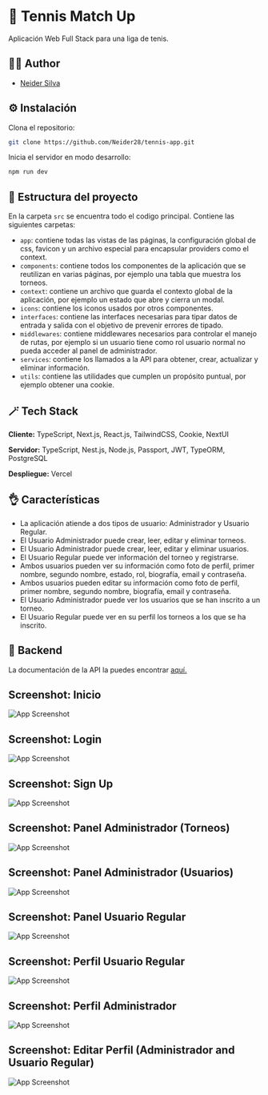 # 🎾 Tennis Match Up

Aplicación Web Full Stack para una liga de tenis.

## 👨‍💼 Author

- [Neider Silva](https://neidersilva.vercel.app/)

## ⚙️ Instalación

Clona el repositorio:

```bash
git clone https://github.com/Neider28/tennis-app.git
```

Inicia el servidor en modo desarrollo:

```bash
npm run dev
```

## 🔨 Estructura del proyecto

En la carpeta ```src``` se encuentra todo el codigo principal. Contiene las siguientes carpetas:

- ```app```: contiene todas las vistas de las páginas, la configuración global de css, favicon y un archivo especial para encapsular providers como el context.
- ```components```: contiene todos los componentes de la aplicación que se reutilizan en varias páginas, por ejemplo una tabla que muestra los torneos.
- ```context```: contiene un archivo que guarda el contexto global de la aplicación, por ejemplo un estado que abre y cierra un modal.
- ```icons```: contiene los iconos usados por otros componentes.
- ```interfaces```: contiene las interfaces necesarias para tipar datos de entrada y salida con el objetivo de prevenir errores de tipado.
- ```middlewares```: contiene middlewares necesarios para controlar el manejo de rutas, por ejemplo si un usuario tiene como rol usuario normal no pueda acceder al panel de administrador.
- ```services```: contiene los llamados a la API para obtener, crear, actualizar y eliminar información.
- ```utils```: contiene las utilidades que cumplen un propósito puntual, por ejemplo obtener una cookie.

## 🪄 Tech Stack

**Cliente:** TypeScript, Next.js, React.js, TailwindCSS, Cookie, NextUI

**Servidor:** TypeScript, Nest.js, Node.js, Passport, JWT, TypeORM, PostgreSQL

**Despliegue:** Vercel

## 👌 Características

- La aplicación atiende a dos tipos de usuario: Administrador y Usuario Regular.
- El Usuario Administrador puede crear, leer, editar y eliminar torneos.
- El Usuario Administrador puede crear, leer, editar y eliminar usuarios.
- El Usuario Regular puede ver información del torneo y registrarse.
- Ambos usuarios pueden ver su información como foto de perfil, primer nombre, segundo nombre, estado, rol, biografía, email y contraseña.
- Ambos usuarios pueden editar su información como foto de perfil, primer nombre, segundo nombre, biografía, email y contraseña.
- El Usuario Administrador puede ver los usuarios que se han inscrito a un torneo.
- El Usuario Regular puede ver en su perfil los torneos a los que se ha inscrito.

## 🎯 Backend

La documentación de la API la puedes encontrar [aquí.](https://tennis-backend-rho.vercel.app/docs)

## Screenshot: Inicio

![App Screenshot](https://i.postimg.cc/T1CRzkmS/tennis-app-plum-vercel-app.png)

## Screenshot: Login

![App Screenshot](https://i.postimg.cc/dVD1YK59/tennis-app-plum-vercel-app-login.png)

## Screenshot: Sign Up

![App Screenshot](https://i.postimg.cc/hPDv2mx6/tennis-app-plum-vercel-app-sign-up.png)

## Screenshot: Panel Administrador (Torneos)

![App Screenshot](https://i.postimg.cc/wM6qbKtL/tennis-app-plum-vercel-app-login-2.png)

## Screenshot: Panel Administrador (Usuarios)

![App Screenshot](https://i.postimg.cc/kgZ5MhZP/tennis-app-plum-vercel-app-login-3.png)

## Screenshot: Panel Usuario Regular

![App Screenshot](https://i.postimg.cc/0Nwyz0RM/tennis-app-plum-vercel-app-login-1.png)

## Screenshot: Perfil Usuario Regular

![App Screenshot](https://i.postimg.cc/Hx1sX8dS/tennis-app-plum-vercel-app-profile.png)

## Screenshot: Perfil Administrador

![App Screenshot](https://i.postimg.cc/FsTR8KVR/tennis-app-plum-vercel-app-profile-1.png)

## Screenshot: Editar Perfil (Administrador and Usuario Regular)

![App Screenshot](https://i.postimg.cc/Pxbf4fqd/tennis-app-plum-vercel-app-edit-profile.png)
